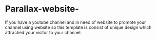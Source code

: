 # Parallax-website-
If you have a youtube channel and in need of website to promote your channel using website so this template is consist of unique design which attrached your visitor to your channel.
